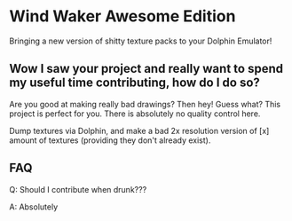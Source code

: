 # Wind Waker Awesome Edition

Bringing a new version of shitty texture packs to your Dolphin Emulator!


## Wow I saw your project and really want to spend my useful time contributing, how do I do so?

Are you good at making really bad drawings? Then hey! Guess what? This project is perfect for you. There is absolutely no quality control here.

Dump textures via Dolphin, and make a bad 2x resolution version of [x] amount of textures (providing they don't already exist).


## FAQ

Q: Should I contribute when drunk???

A: Absolutely